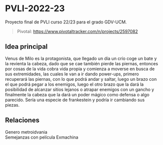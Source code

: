 # PVLI-2022-23
Proyecto final de PVLI curso 22/23 para el grado GDV-UCM.  
> Pivotal: https://www.pivotaltracker.com/n/projects/2597082  

## Idea principal
Venus de Milo es la protagonista, que llegado un día un crío coge un bate y la revienta la cabeza, dado que se cae también pierde las piernas, entonces por cosas de la vida cobra vida propia y comienza a moverse en busca de sus extremidades, las cuales le van a ir dando power-ups, primero recuperará las piernas, con lo que podrá andar y saltar, luego un brazo con el que podrá pegar a los enemigos, luego el otro brazo que la dará la posibilidad de alcanzar sitios lejanos o atrapar enemigos con un gancho y finalmente la cabeza que la dará un poder mágico como defensa o algo parecido. Sería una especie de frankestein y podría ir cambiando sus piezas.

## Relaciones
Genero metroidvania  
Semejanzas con película Exmachina  
